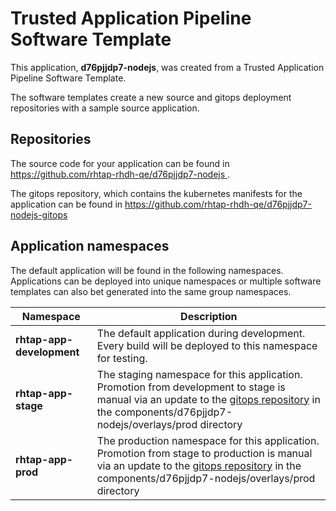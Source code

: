 # Trusted Application Pipeline Software Template

This application, **d76pjjdp7-nodejs**, was created from a Trusted Application Pipeline Software Template.

The software templates create a new source and gitops deployment repositories with a sample source application. 

## Repositories

The source code for your application can be found in [https://github.com/rhtap-rhdh-qe/d76pjjdp7-nodejs ](https://github.com/rhtap-rhdh-qe/d76pjjdp7-nodejs ).
 
The gitops repository, which contains the kubernetes manifests for the application can be found in 
[https://github.com/rhtap-rhdh-qe/d76pjjdp7-nodejs-gitops ](https://github.com/rhtap-rhdh-qe/d76pjjdp7-nodejs-gitops ) 

## Application namespaces 

The default application will be found in the following namespaces. Applications can be deployed into unique namespaces or multiple software templates can also bet generated into the same group namespaces.  

|  Namespace   |  Description   |  
| -------- | -------- |   
| **rhtap-app-development** | The default application during development. Every build will be deployed to this namespace for testing. | 
| **rhtap-app-stage** | The staging namespace for this application. Promotion from development to stage is manual via an update to the [gitops repository](https://github.com/rhtap-rhdh-qe/d76pjjdp7-nodejs-gitops ) in the components/d76pjjdp7-nodejs/overlays/prod directory |  
| **rhtap-app-prod** | The production namespace for this application. Promotion from stage to production is manual via an update to the [gitops repository](https://github.com/rhtap-rhdh-qe/d76pjjdp7-nodejs-gitops ) in the components/d76pjjdp7-nodejs/overlays/prod directory | 